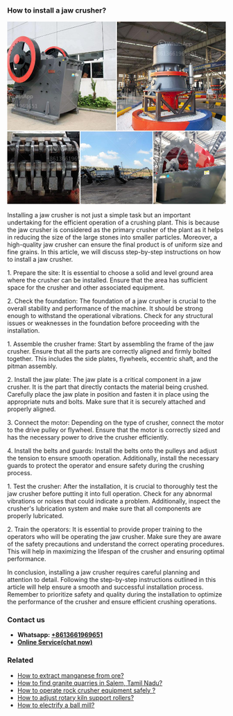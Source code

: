 <h3>How to install a jaw crusher?</h3><img src='1701745296.jpg' alt=''><p>Installing a jaw crusher is not just a simple task but an important undertaking for the efficient operation of a crushing plant. This is because the jaw crusher is considered as the primary crusher of the plant as it helps in reducing the size of the large stones into smaller particles. Moreover, a high-quality jaw crusher can ensure the final product is of uniform size and fine grains. In this article, we will discuss step-by-step instructions on how to install a jaw crusher.</p><p>1. Prepare the site: It is essential to choose a solid and level ground area where the crusher can be installed. Ensure that the area has sufficient space for the crusher and other associated equipment.</p><p>2. Check the foundation: The foundation of a jaw crusher is crucial to the overall stability and performance of the machine. It should be strong enough to withstand the operational vibrations. Check for any structural issues or weaknesses in the foundation before proceeding with the installation.</p><p>1. Assemble the crusher frame: Start by assembling the frame of the jaw crusher. Ensure that all the parts are correctly aligned and firmly bolted together. This includes the side plates, flywheels, eccentric shaft, and the pitman assembly.</p><p>2. Install the jaw plate: The jaw plate is a critical component in a jaw crusher. It is the part that directly contacts the material being crushed. Carefully place the jaw plate in position and fasten it in place using the appropriate nuts and bolts. Make sure that it is securely attached and properly aligned.</p><p>3. Connect the motor: Depending on the type of crusher, connect the motor to the drive pulley or flywheel. Ensure that the motor is correctly sized and has the necessary power to drive the crusher efficiently.</p><p>4. Install the belts and guards: Install the belts onto the pulleys and adjust the tension to ensure smooth operation. Additionally, install the necessary guards to protect the operator and ensure safety during the crushing process.</p><p>1. Test the crusher: After the installation, it is crucial to thoroughly test the jaw crusher before putting it into full operation. Check for any abnormal vibrations or noises that could indicate a problem. Additionally, inspect the crusher's lubrication system and make sure that all components are properly lubricated.</p><p>2. Train the operators: It is essential to provide proper training to the operators who will be operating the jaw crusher. Make sure they are aware of the safety precautions and understand the correct operating procedures. This will help in maximizing the lifespan of the crusher and ensuring optimal performance.</p><p>In conclusion, installing a jaw crusher requires careful planning and attention to detail. Following the step-by-step instructions outlined in this article will help ensure a smooth and successful installation process. Remember to prioritize safety and quality during the installation to optimize the performance of the crusher and ensure efficient crushing operations.</p><h3>Contact us</h3><ul><li><strong>Whatsapp:&nbsp;<a href="https://wa.me/8613661969651">+8613661969651</a></strong></li><li><a href="https://swt.shibang-china.com/?git&amp;zhl&amp;How to install a jaw crusher"><strong>Online Service(chat now)</strong></a></li></ul><h3>Related</h3><ul><li><a href='How to extract manganese from ore.md'>How to extract manganese from ore?</a></li><li><a href='How to find granite quarries in Salem Tamil Nadu.md'>How to find granite quarries in Salem, Tamil Nadu?</a></li><li><a href='How to operate rock crusher equipment safely .md'>How to operate rock crusher equipment safely ?</a></li><li><a href='How to adjust rotary kiln support rollers.md'>How to adjust rotary kiln support rollers?</a></li><li><a href='How to electrify a ball mill.md'>How to electrify a ball mill?</a></li></ul>